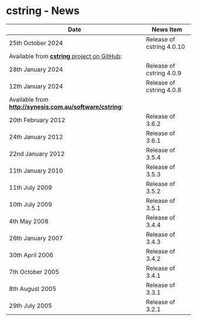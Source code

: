 # cstring - News


| Date                  | News Item                                                     |
| --------------------- | ------------------------------------------------------------- |
| 25th October 2024     | Release of cstring 4.0.10                                     |
| Available from [**cstring** project on GitHub](https://synesissoftware.com/cstring):  |
| 28th January 2024     | Release of cstring 4.0.9                                      |
| 12th January 2024     | Release of cstring 4.0.8                                      |
| Available from **http://synesis.com.au/software/cstring**:                            |
| 20th February 2012    | Release of 3.6.2                                              |
| 24th January 2012     | Release of 3.6.1                                              |
| 22nd January 2012     | Release of 3.5.4                                              |
| 11th January 2010     | Release of 3.5.3                                              |
| 11th July 2009        | Release of 3.5.2                                              |
| 10th July 2009        | Release of 3.5.1                                              |
| 4th May 2008          | Release of 3.4.4                                              |
| 26th January 2007     | Release of 3.4.3                                              |
| 30th April 2006       | Release of 3.4.2                                              |
| 7th October 2005      | Release of 3.4.1                                              |
| 8th August 2005       | Release of 3.3.1                                              |
| 29th July 2005        | Release of 3.2.1                                              |


<!-- ########################### end of file ########################### -->

